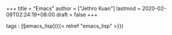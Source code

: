 +++
title = "Emacs"
author = ["Jethro Kuan"]
lastmod = 2020-02-09T02:24:19+08:00
draft = false
+++

tags
: [§emacs\_lisp]({{< relref "emacs_lisp" >}})

